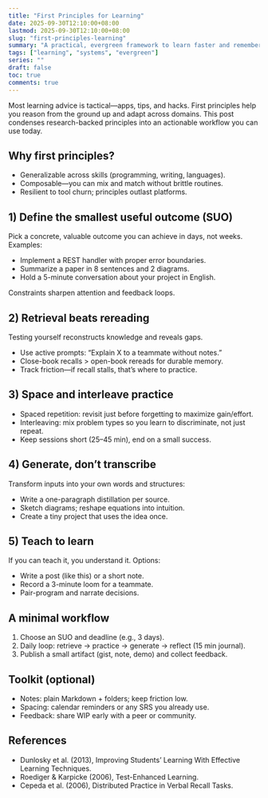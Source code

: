 ```yaml
---
title: "First Principles for Learning"
date: 2025-09-30T12:10:00+08:00
lastmod: 2025-09-30T12:10:00+08:00
slug: "first-principles-learning"
summary: "A practical, evergreen framework to learn faster and remember longer."
tags: ["learning", "systems", "evergreen"]
series: ""
draft: false
toc: true
comments: true
---
```


Most learning advice is tactical—apps, tips, and hacks. First principles help you reason from the ground up and adapt across domains. This post condenses research-backed principles into an actionable workflow you can use today.

## Why first principles?

- Generalizable across skills (programming, writing, languages).
- Composable—you can mix and match without brittle routines.
- Resilient to tool churn; principles outlast platforms.

## 1) Define the smallest useful outcome (SUO)

Pick a concrete, valuable outcome you can achieve in days, not weeks. Examples:
- Implement a REST handler with proper error boundaries.
- Summarize a paper in 8 sentences and 2 diagrams.
- Hold a 5-minute conversation about your project in English.

Constraints sharpen attention and feedback loops.

## 2) Retrieval beats rereading

Testing yourself reconstructs knowledge and reveals gaps.
- Use active prompts: “Explain X to a teammate without notes.”
- Close-book recalls > open-book rereads for durable memory.
- Track friction—if recall stalls, that’s where to practice.

## 3) Space and interleave practice

- Spaced repetition: revisit just before forgetting to maximize gain/effort.
- Interleaving: mix problem types so you learn to discriminate, not just repeat.
- Keep sessions short (25–45 min), end on a small success.

## 4) Generate, don’t transcribe

Transform inputs into your own words and structures:
- Write a one-paragraph distillation per source.
- Sketch diagrams; reshape equations into intuition.
- Create a tiny project that uses the idea once.

## 5) Teach to learn

If you can teach it, you understand it. Options:
- Write a post (like this) or a short note.
- Record a 3-minute loom for a teammate.
- Pair-program and narrate decisions.

## A minimal workflow

1) Choose an SUO and deadline (e.g., 3 days).
2) Daily loop: retrieve → practice → generate → reflect (15 min journal).
3) Publish a small artifact (gist, note, demo) and collect feedback.

## Toolkit (optional)

- Notes: plain Markdown + folders; keep friction low.
- Spacing: calendar reminders or any SRS you already use.
- Feedback: share WIP early with a peer or community.

## References

- Dunlosky et al. (2013), Improving Students’ Learning With Effective Learning Techniques.
- Roediger & Karpicke (2006), Test-Enhanced Learning.
- Cepeda et al. (2006), Distributed Practice in Verbal Recall Tasks.

